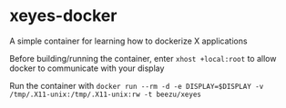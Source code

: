 # xeyes-docker
A simple container for learning how to dockerize X applications

Before building/running the container, enter `xhost +local:root` to allow docker to communicate with your display

Run the container with `docker run --rm -d -e DISPLAY=$DISPLAY -v /tmp/.X11-unix:/tmp/.X11-unix:rw -t beezu/xeyes`
